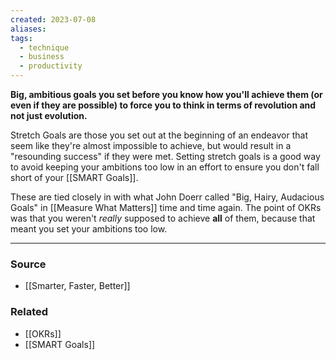 ```yaml
---
created: 2023-07-08
aliases: 
tags:
  - technique
  - business
  - productivity
---
```

**Big, ambitious goals you set before you know how you'll achieve them (or even if they are possible) to force you to think in terms of revolution and not just evolution.**

Stretch Goals are those you set out at the beginning of an endeavor that seem like they're almost impossible to achieve, but would result in a "resounding success" if they were met. Setting stretch goals is a good way to avoid keeping your ambitions too low in an effort to ensure you don't fall short of your [[SMART Goals]].

These are tied closely in with what John Doerr called "Big, Hairy, Audacious Goals" in [[Measure What Matters]] time and time again.  The point of OKRs was that you weren't *really* supposed to achieve **all** of them, because that meant you set your ambitions too low.

****
### Source
- [[Smarter, Faster, Better]]

### Related
- [[OKRs]] 
- [[SMART Goals]]
